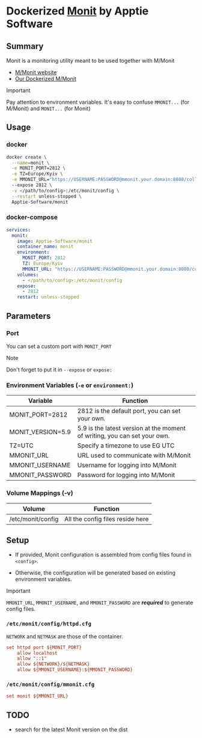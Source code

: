 # Dockerized [Monit](https://mmonit.com/monit/) by Apptie Software

## Summary

Monit is a monitoring utility meant to be used together with M/Monit

- [M/Monit website](https://mmonit.com/)
- [Our Dockerized M/Monit](https://github.com/Apptie-Software/docker-mmonit?tab=readme-ov-file)

>[!IMPORTANT]
> Pay attention to environment variables.
> It's easy to confuse `MMONIT...` (for M/Monit) and `MONIT...` (for Monit)

## Usage

### docker

```sh
docker create \
  --name=monit \
  -e MONIT_PORT=2812 \
  -e TZ=Europe/Kyiv \
  -e MMONIT_URL="https://USERNAME:PASSWORD@mmonit.your.domain:8080/collector"
  --expose 2812 \
  -v </path/to/config>:/etc/monit/config \
  --restart unless-stopped \
  Apptie-Software/monit
```

### docker-compose

```yml
services:
  monit:
    image: Apptie-Software/monit
    container_name: monit
    environment:
      MONIT_PORT: 2812
      TZ: Europe/Kyiv
      MMONIT_URL: "https://USERNAME:PASSWORD@mmonit.your.domain:8080/collector"
    volumes:
      - </path/to/config>:/etc/monit/config
    expose:
      - 2812
    restart: unless-stopped
```

## Parameters

### Port

You can set a custom port with `MONIT_PORT`

>[!NOTE]
> Don't forget to put it in `--expose` or `expose:`

### Environment Variables (`-e` or `environment:`)

| Variable        | Function                                |
| ---        | --------                                |
| MONIT_PORT=2812  | 2812 is the default port, you can set your own. |
| MONIT_VERSION=5.9  | 5.9 is the latest version at the moment of writing, you can set your own. |
| TZ=UTC     | Specify a timezone to use EG UTC        |
| MMONIT_URL | URL used to communicate with M/Monit    |
| MMONIT_USERNAME | Username for logging into M/Monit    |
| MMONIT_PASSWORD | Password for logging into M/Monit    |

### Volume Mappings (-v)

| Volume  | Function                         |
| ------  | --------                         |
| /etc/monit/config | All the config files reside here |

## Setup

- If provided, Monit configuration is assembled from config files found in `<config>`.

- Otherwise, the configuration will be generated based on existing environment variables.

>[!IMPORTANT]
> `MMONIT_URL`, `MMONIT_USERNAME`, and `MMONIT_PASSWORD` are
> ***required*** to generate config files.

### `/etc/monit/config/httpd.cfg`

`NETWORK` and `NETMASK` are those of the container.

```cfg
set httpd port ${MONIT_PORT}
    allow localhost
    allow "::1"
    allow ${NETWORK}/${NETMASK}
    allow ${MMONIT_USERNAME}:${MMONIT_PASSWORD}
```

### `/etc/monit/config/mmonit.cfg`

```cfg
set monit ${MMONIT_URL}
```

## TODO

- search for the latest Monit version on the dist
